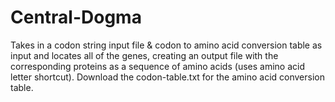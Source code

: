 # Central-Dogma
Takes in a codon string input file &amp; codon to amino acid conversion table as input and locates all of the genes, creating an output file with the corresponding proteins as a sequence of amino acids (uses amino acid letter shortcut). Download the codon-table.txt for the amino acid conversion table.
